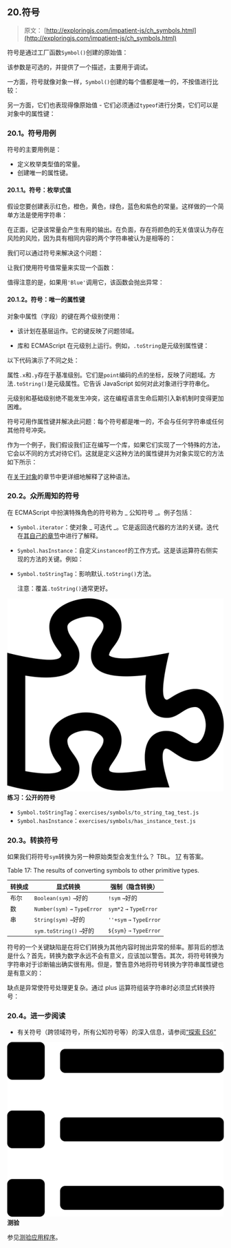 ## 20.符号

> 原文： [http://exploringjs.com/impatient-js/ch_symbols.html](http://exploringjs.com/impatient-js/ch_symbols.html)

符号是通过工厂函数`Symbol()`创建的原始值：

该参数是可选的，并提供了一个描述，主要用于调试。

一方面，符号就像对象一样，`Symbol()`创建的每个值都是唯一的，不按值进行比较：

另一方面，它们也表现得像原始值 - 它们必须通过`typeof`进行分类，它们可以是对象中的属性键：

### 20.1。符号用例

符号的主要用例是：

*   定义枚举类型值的常量。
*   创建唯一的属性键。

#### 20.1.1。符号：枚举式值

假设您要创建表示红色，橙色，黄色，绿色，蓝色和紫色的常量。这样做的一个简单方法是使用字符串：

在正面，记录该常量会产生有用的输出。在负面，存在将颜色的无关值误认为存在风险的风险，因为具有相同内容的两个字符串被认为是相等的：

我们可以通过符号来解决这个问题：

让我们使用符号值常量来实现一个函数：

值得注意的是，如果用`'Blue'`调用它，该函数会抛出异常：

#### 20.1.2。符号：唯一的属性键

对象中属性（字段）的键在两个级别使用：

*   该计划在基层运作。它的键反映了问题领域。

*   库和 ECMAScript 在元级别上运行。例如，`.toString`是元级别属性键：

以下代码演示了不同之处：

属性`.x`和`.y`存在于基准级别。它们是`point`编码的点的坐标，反映了问题域。方法`.toString()`是元级属性。它告诉 JavaScript 如何对此对象进行字符串化。

元级别和基础级别绝不能发生冲突，这在编程语言生命后期引入新机制时变得更加困难。

符号可用作属性键并解决此问题：每个符号都是唯一的，不会与任何字符串或任何其他符号冲突。

作为一个例子，我们假设我们正在编写一个库，如果它们实现了一个特殊的方法，它会以不同的方式对待它们。这就是定义这种方法的属性键并为对象实现它的方法如下所示：

在[关于对象](ch_single-objects.html#computed-property-keys)的章节中更详细地解释了这种语法。

### 20.2。众所周知的符号

在 ECMAScript 中扮演特殊角色的符号称为 _ 公知符号 _。例子包括：

*   `Symbol.iterator`：使对象 _ 可迭代 _。它是返回迭代器的方法的关键。迭代在[其自己的章节](ch_sync-iteration.html)中进行了解释。

*   `Symbol.hasInstance`：自定义`instanceof`的工作方式。这是该运算符右侧实现的方法的关键。例如：

*   `Symbol.toStringTag`：影响默认`.toString()`方法。

    注意：覆盖`.toString()`通常更好。

![](img/326f85074b5e7828bef014ad113651df.svg) **练习：公开的符号**

*   `Symbol.toStringTag`：`exercises/symbols/to_string_tag_test.js`
*   `Symbol.hasInstance`：`exercises/symbols/has_instance_test.js`

### 20.3。转换符号

如果我们将符号`sym`转换为另一种原始类型会发生什么？ TBL。 [17](#tbl:converting-to-symbol) 有答案。

Table 17: The results of converting symbols to other primitive types.

| 转换成 | 显式转换 | 强制（隐含转换） |
| --- | --- | --- |
| 布尔 | `Boolean(sym)` `→`好的 | `!sym` `→`好的 |
| 数 | `Number(sym)` `→` `TypeError` | `sym*2` `→` `TypeError` |
| 串 | `String(sym)` `→`好的 | `''+sym` `→` `TypeError` |
|  | `sym.toString()` `→`好的 | ``${sym}`` `→` `TypeError` |

符号的一个关键缺陷是在将它们转换为其他内容时抛出异常的频率。那背后的想法是什么？首先，转换为数字永远不会有意义，应该加以警告。其次，将符号转换为字符串对于诊断输出确实很有用。但是，警告意外地将符号转换为字符串属性键也是有意义的：

缺点是异常使符号处理更复杂。通过 plus 运算符组装字符串时必须显式转换符号：

### 20.4。进一步阅读

*   有关符号（跨领域符号，所有公知符号等）的深入信息，请参阅[“探索 ES6”](http://exploringjs.com/es6/ch_symbols.html)

![](img/bf533f04c482f83bfc407f318306f995.svg) **测验**

参见[测验应用程序](ch_quizzes-exercises.html#quizzes)。